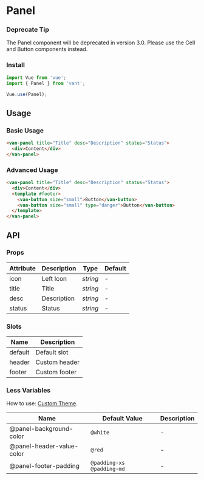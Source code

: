 # Panel

### Deprecate Tip

The Panel component will be deprecated in version 3.0. Please use the Cell and Button components instead.

### Install

```js
import Vue from 'vue';
import { Panel } from 'vant';

Vue.use(Panel);
```

## Usage

### Basic Usage

```html
<van-panel title="Title" desc="Description" status="Status">
  <div>Content</div>
</van-panel>
```

### Advanced Usage

```html
<van-panel title="Title" desc="Description" status="Status">
  <div>Content</div>
  <template #footer>
    <van-button size="small">Button</van-button>
    <van-button size="small" type="danger">Button</van-button>
  </template>
</van-panel>
```

## API

### Props

| Attribute | Description | Type     | Default |
| --------- | ----------- | -------- | ------- |
| icon      | Left Icon   | _string_ | -       |
| title     | Title       | _string_ | -       |
| desc      | Description | _string_ | -       |
| status    | Status      | _string_ | -       |

### Slots

| Name    | Description   |
| ------- | ------------- |
| default | Default slot  |
| header  | Custom header |
| footer  | Custom footer |

### Less Variables

How to use: [Custom Theme](#/en-US/theme).

| Name                      | Default Value             | Description |
| ------------------------- | ------------------------- | ----------- |
| @panel-background-color   | `@white`                  | -           |
| @panel-header-value-color | `@red`                    | -           |
| @panel-footer-padding     | `@padding-xs @padding-md` | -           |

